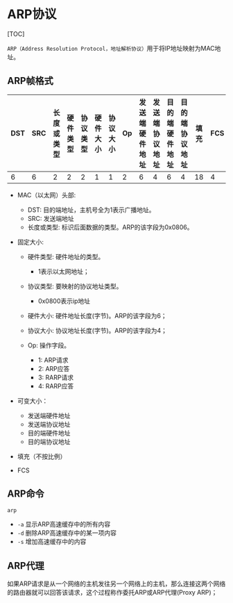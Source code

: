 # ARP协议

[TOC]



`ARP（Address Resolution Protocol，地址解析协议）`用于将IP地址映射为MAC地址。



## ARP帧格式

| DST  | SRC  | 长度或类型 | 硬件类型 | 协议类型 | 硬件大小 | 协议大小 | Op   | 发送端硬件地址 | 发送端协议地址 | 目的端硬件地址 | 目的端协议地址 | 填充 | FCS  |
| ---- | ---- | ---------- | -------- | -------- | -------- | -------- | ---- | -------------- | -------------- | -------------- | -------------- | ---- | ---- |
| 6    | 6    | 2          | 2        | 2        | 1        | 1        | 2    | 6              | 4              | 6              | 4              | 18   | 4    |

- MAC（以太网）头部:
  - DST: 目的端地址，主机号全为1表示广播地址。
  - SRC: 发送端地址
  - 长度或类型: 标识后面数据的类型。ARP的该字段为0x0806。

- 固定大小:

  - 硬件类型: 硬件地址的类型。

    - 1表示以太网地址；
  - 协议类型: 要映射的协议地址类型。
    - 0x0800表示ip地址
  - 硬件大小: 硬件地址长度(字节)。ARP的该字段为6；
  - 协议大小: 协议地址长度(字节)。ARP的该字段为4；
  - Op: 操作字段。
    - 1: ARP请求
    - 2: ARP应答
    - 3: RARP请求
    - 4: RARP应答


- 可变大小：
  - 发送端硬件地址
  - 发送端协议地址
  - 目的端硬件地址
  - 目的端协议地址
- 填充（不按比例）
- FCS



## ARP命令

```sh
arp 
```

- `-a` 显示ARP高速缓存中的所有内容
- `-d` 删除ARP高速缓存中的某一项内容
- `-s` 增加高速缓存中的内容



## ARP代理

如果ARP请求是从一个网络的主机发往另一个网络上的主机，那么连接这两个网络的路由器就可以回答该请求，这个过程称作委托ARP或ARP代理(Proxy ARP)；